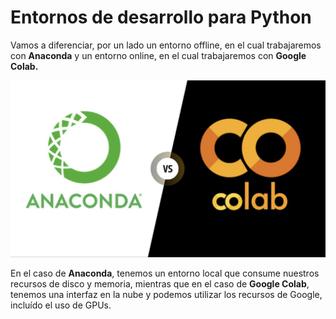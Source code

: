 # Entornos de desarrollo para Python
Vamos a diferenciar, por un lado un entorno offline, en el cual trabajaremos con **Anaconda** y un entorno online, en el cual trabajaremos con **Google Colab.**

![alt text](image-2.png)

En el caso de **Anaconda**, tenemos un entorno local que consume nuestros recursos de disco y memoria, mientras que en el caso de **Google Colab**, tenemos una interfaz en la nube y podemos utilizar los recursos de Google, incluído el uso de GPUs.

